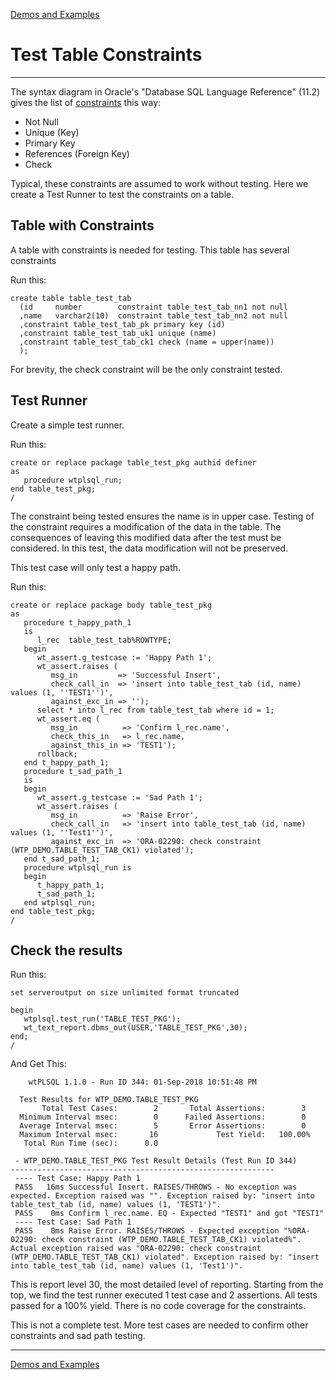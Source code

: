 [Demos and Examples](README.md)

# Test Table Constraints

---

The syntax diagram in Oracle's "Database SQL Language Reference" (11.2) gives the list of [constraints](https://docs.oracle.com/cd/E11882_01/server.112/e41084/clauses002.htm#CJAEDFIB) this way:

* Not Null
* Unique (Key)
* Primary Key
* References (Foreign Key)
* Check

Typical, these constraints are assumed to work without testing.  Here we create a Test Runner to test the constraints on a table.

## Table with Constraints

A table with constraints is needed for testing.  This table has several constraints

Run this:

```
create table table_test_tab
  (id     number        constraint table_test_tab_nn1 not null
  ,name   varchar2(10)  constraint table_test_tab_nn2 not null
  ,constraint table_test_tab_pk primary key (id)
  ,constraint table_test_tab_uk1 unique (name)
  ,constraint table_test_tab_ck1 check (name = upper(name))
  );
```

For brevity, the check constraint will be the only constraint tested.

## Test Runner

Create a simple test runner.

Run this:

```
create or replace package table_test_pkg authid definer
as
   procedure wtplsql_run;
end table_test_pkg;
/
```

The constraint being tested ensures the name is in upper case.  Testing of the constraint requires a modification of the data in the table.  The consequences of leaving this modified data after the test must be considered.  In this test, the data modification will not be preserved.

This test case will only test a happy path.

Run this:

```
create or replace package body table_test_pkg
as
   procedure t_happy_path_1
   is
      l_rec  table_test_tab%ROWTYPE; 
   begin
      wt_assert.g_testcase := 'Happy Path 1';
      wt_assert.raises (
         msg_in         => 'Successful Insert',
         check_call_in  => 'insert into table_test_tab (id, name) values (1, ''TEST1'')',
         against_exc_in => '');
      select * into l_rec from table_test_tab where id = 1;
      wt_assert.eq (
         msg_in          => 'Confirm l_rec.name',
         check_this_in   => l_rec.name,
         against_this_in => 'TEST1');
      rollback;
   end t_happy_path_1;
   procedure t_sad_path_1
   is
   begin
      wt_assert.g_testcase := 'Sad Path 1';
      wt_assert.raises (
         msg_in          => 'Raise Error',
         check_call_in   => 'insert into table_test_tab (id, name) values (1, ''Test1'')',
         against_exc_in  => 'ORA-02290: check constraint (WTP_DEMO.TABLE_TEST_TAB_CK1) violated');
   end t_sad_path_1;
   procedure wtplsql_run is
   begin
      t_happy_path_1;
      t_sad_path_1;
   end wtplsql_run;
end table_test_pkg;
/
```

## Check the results

Run this:

```
set serveroutput on size unlimited format truncated

begin
   wtplsql.test_run('TABLE_TEST_PKG');
   wt_text_report.dbms_out(USER,'TABLE_TEST_PKG',30);
end;
/
```

And Get This:

```
    wtPLSQL 1.1.0 - Run ID 344: 01-Sep-2018 10:51:48 PM

  Test Results for WTP_DEMO.TABLE_TEST_PKG
       Total Test Cases:        2       Total Assertions:        3
  Minimum Interval msec:        0      Failed Assertions:        0
  Average Interval msec:        5       Error Assertions:        0
  Maximum Interval msec:       16             Test Yield:   100.00%
   Total Run Time (sec):      0.0

 - WTP_DEMO.TABLE_TEST_PKG Test Result Details (Test Run ID 344)
-----------------------------------------------------------
 ---- Test Case: Happy Path 1
 PASS   16ms Successful Insert. RAISES/THROWS - No exception was expected. Exception raised was "". Exception raised by: "insert into table_test_tab (id, name) values (1, 'TEST1')".
 PASS    0ms Confirm l_rec.name. EQ - Expected "TEST1" and got "TEST1"
 ---- Test Case: Sad Path 1
 PASS    0ms Raise Error. RAISES/THROWS - Expected exception "%ORA-02290: check constraint (WTP_DEMO.TABLE_TEST_TAB_CK1) violated%". Actual exception raised was "ORA-02290: check constraint (WTP_DEMO.TABLE_TEST_TAB_CK1) violated". Exception raised by: "insert into table_test_tab (id, name) values (1, 'Test1')".
```

This is report level 30, the most detailed level of reporting.  Starting from the top, we find the test runner executed 1 test case and 2 assertions.  All tests passed for a 100% yield.  There is no code coverage for the constraints.

This is not a complete test.  More test cases are needed to confirm other constraints and sad path testing.

---
[Demos and Examples](README.md)
